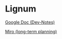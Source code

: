# Lignum

[Google Doc (Dev-Notes)](https://docs.google.com/document/d/1Q-RNnGHk--OPBmfrQ1erPlFgvHFczgy6dReDd9U9UyI/)

[Miro (long-term planning)](https://miro.com/welcomeonboard/3eBMrWKlC317iynDRjV8MnUEP9Sj22y7iTPn8p2fNQHeRmXK8JYPcAFLKL7eW1JV)
